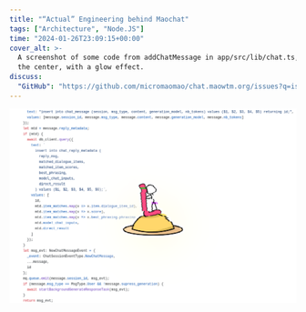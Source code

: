 ```yaml
---
title: "“Actual” Engineering behind Maochat"
tags: ["Architecture", "Node.JS"]
time: "2024-01-26T23:09:15+00:00"
cover_alt: >-
  A screenshot of some code from addChatMessage in app/src/lib/chat.ts, with the logo for Maochat overlaid in
  the center, with a glow effect.
discuss:
  "GitHub": "https://github.com/micromaomao/chat.maowtm.org/issues?q=is%3Aissue+no%3Aproject+"
---
```


![cover](./cover.png)
